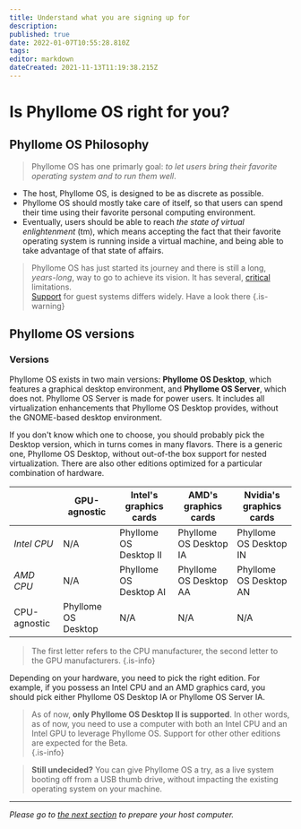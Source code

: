 ```yaml
---
title: Understand what you are signing up for
description: 
published: true
date: 2022-01-07T10:55:28.810Z
tags: 
editor: markdown
dateCreated: 2021-11-13T11:19:38.215Z
---
```


# Is Phyllome OS right for you?

## Phyllome OS Philosophy

> Phyllome OS has one primarly goal: *to let users bring their favorite operating system and to run them well*.

* The host, Phyllome OS, is designed to be as discrete as possible.
* Phyllome OS should mostly take care of itself, so that users can spend their time using their favorite personal computing environment. 
* Eventually, users should be able to reach *the state of virtual enlightenment* (tm), which means accepting the fact that their favorite operating system is running inside a virtual machine, and being able to take advantage of that state of affairs.

> Phyllome OS has just started its journey and there is still a long, *years-long*, way to go to achieve its vision. It has several, [critical]() limitations.  
[Support](/virt#guests) for guest systems differs widely. Have a look there 
{.is-warning}

## Phyllome OS versions

### Versions

Phyllome OS exists in two main versions: **Phyllome OS Desktop**, which features a graphical desktop environment, and **Phyllome OS Server**, which does not. Phyllome OS Server is made for power users. It includes all virtualization enhancements that Phyllome OS Desktop provides, without the GNOME-based desktop environment. 

If you don't know which one to choose, you should probably pick the Desktop version, which in turns comes in many flavors. There is a generic one, Phyllome OS Desktop, without out-of-the box support for nested virtualization. There are also other editions optimized for a particular combination of hardware.

|  | GPU-agnostic | Intel's graphics cards | AMD's graphics cards | Nvidia's graphics cards | 
|---|---|---|---|---|
| *Intel CPU* | N/A | Phyllome OS Desktop II | Phyllome OS Desktop IA | Phyllome OS Desktop IN |
| *AMD CPU* | N/A | Phyllome OS Desktop AI  | Phyllome OS Desktop AA | Phyllome OS Desktop AN |
| CPU-agnostic | Phyllome OS Desktop | N/A  | N/A | N/A |

> The first letter refers to the CPU manufacturer, the second letter to the GPU manufacturers.
{.is-info}

Depending on your hardware, you need to pick the right edition. For example, if you possess an Intel CPU and an AMD graphics card, you should pick either Phyllome OS Desktop IA or Phyllome OS Server IA.

> As of now, **only Phyllome OS Desktop II is supported**. In other words, as of now, you need to use a computer with both an Intel CPU and an Intel GPU to leverage Phyllome OS. Support for other other editions are expected for the Beta.  
{.is-info}

> **Still undecided?** You can give Phyllome OS a try, as a live system booting off from a USB thumb drive, without impacting the existing operating system on your machine.

---

*Please go to [the next section](/deploy/prepare) to prepare your host computer.*

